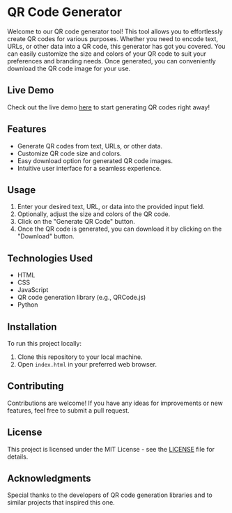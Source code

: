 # QR Code Generator

Welcome to our QR code generator tool! This tool allows you to effortlessly create QR codes for various purposes. Whether you need to encode text, URLs, or other data into a QR code, this generator has got you covered. You can easily customize the size and colors of your QR code to suit your preferences and branding needs. Once generated, you can conveniently download the QR code image for your use.

## Live Demo

Check out the live demo [here](https://qr-gen-psi.vercel.app/) to start generating QR codes right away!

## Features

- Generate QR codes from text, URLs, or other data.
- Customize QR code size and colors.
- Easy download option for generated QR code images.
- Intuitive user interface for a seamless experience.

## Usage

1. Enter your desired text, URL, or data into the provided input field.
2. Optionally, adjust the size and colors of the QR code.
3. Click on the "Generate QR Code" button.
4. Once the QR code is generated, you can download it by clicking on the "Download" button.

## Technologies Used

- HTML
- CSS
- JavaScript
- QR code generation library (e.g., QRCode.js)
- Python

## Installation

To run this project locally:

1. Clone this repository to your local machine.
2. Open `index.html` in your preferred web browser.

## Contributing

Contributions are welcome! If you have any ideas for improvements or new features, feel free to submit a pull request.

## License

This project is licensed under the MIT License - see the [LICENSE](LICENSE) file for details.

## Acknowledgments

Special thanks to the developers of QR code generation libraries and to similar projects that inspired this one.
